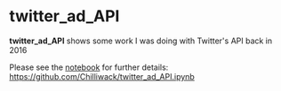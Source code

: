 # twitter_ad_API

**twitter_ad_API** shows some work I was doing with Twitter's API back in 2016

Please see the [notebook](https://github.com/Chilliwack/twitter_ad_API) for further details: https://github.com/Chilliwack/twitter_ad_API.ipynb